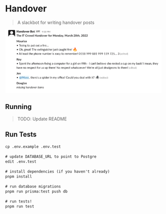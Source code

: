 # Handover

> A slackbot for writing handover posts

![screenshot of slack](./example.png)

## Running

> TODO: Update README

## Run Tests

```shell
cp .env.example .env.test

# update DATABASE_URL to point to Postgre
edit .env.test

# install dependencies (if you haven't already)
pnpm install

# run database migrations
pnpm run prisma:test push db

# run tests!
pnpm run test
```
